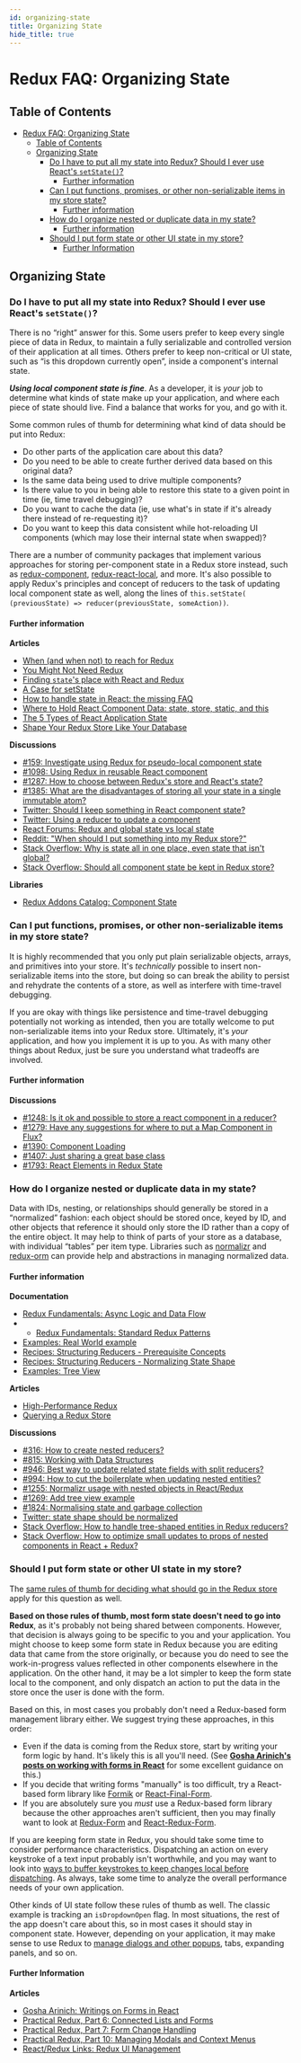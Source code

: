 ```yaml
---
id: organizing-state
title: Organizing State
hide_title: true
---
```


# Redux FAQ: Organizing State

## Table of Contents

- [Redux FAQ: Organizing State](#redux-faq-organizing-state)
  - [Table of Contents](#table-of-contents)
  - [Organizing State](#organizing-state)
    - [Do I have to put all my state into Redux? Should I ever use React's `setState()`?](#do-i-have-to-put-all-my-state-into-redux-should-i-ever-use-reacts-setstate)
      - [Further information](#further-information)
    - [Can I put functions, promises, or other non-serializable items in my store state?](#can-i-put-functions-promises-or-other-non-serializable-items-in-my-store-state)
      - [Further information](#further-information-1)
    - [How do I organize nested or duplicate data in my state?](#how-do-i-organize-nested-or-duplicate-data-in-my-state)
      - [Further information](#further-information-2)
    - [Should I put form state or other UI state in my store?](#should-i-put-form-state-or-other-ui-state-in-my-store)
      - [Further Information](#further-information-3)

## Organizing State

### Do I have to put all my state into Redux? Should I ever use React's `setState()`?

There is no “right” answer for this. Some users prefer to keep every single piece of data in Redux, to maintain a fully serializable and controlled version of their application at all times. Others prefer to keep non-critical or UI state, such as “is this dropdown currently open”, inside a component's internal state.

**_Using local component state is fine_**. As a developer, it is _your_ job to determine what kinds of state make up your application, and where each piece of state should live. Find a balance that works for you, and go with it.

Some common rules of thumb for determining what kind of data should be put into Redux:

- Do other parts of the application care about this data?
- Do you need to be able to create further derived data based on this original data?
- Is the same data being used to drive multiple components?
- Is there value to you in being able to restore this state to a given point in time (ie, time travel debugging)?
- Do you want to cache the data (ie, use what's in state if it's already there instead of re-requesting it)?
- Do you want to keep this data consistent while hot-reloading UI components (which may lose their internal state when swapped)?

There are a number of community packages that implement various approaches for storing per-component state in a Redux store instead, such as [redux-component](https://github.com/tomchentw/redux-component), [redux-react-local](https://github.com/threepointone/redux-react-local), and more. It's also possible to apply Redux's principles and concept of reducers to the task of updating local component state as well, along the lines of `this.setState( (previousState) => reducer(previousState, someAction))`.

#### Further information

**Articles**

- [When (and when not) to reach for Redux](https://changelog.com/posts/when-and-when-not-to-reach-for-redux)
- [You Might Not Need Redux](https://medium.com/@dan_abramov/you-might-not-need-redux-be46360cf367)
- [Finding `state`'s place with React and Redux](https://medium.com/@adamrackis/finding-state-s-place-with-react-and-redux-e9a586630172)
- [A Case for setState](https://medium.com/@zackargyle/a-case-for-setstate-1f1c47cd3f73)
- [How to handle state in React: the missing FAQ](https://medium.com/react-ecosystem/how-to-handle-state-in-react-6f2d3cd73a0c)
- [Where to Hold React Component Data: state, store, static, and this](https://medium.freecodecamp.com/where-do-i-belong-a-guide-to-saving-react-component-data-in-state-store-static-and-this-c49b335e2a00)
- [The 5 Types of React Application State](http://jamesknelson.com/5-types-react-application-state/)
- [Shape Your Redux Store Like Your Database](https://hackernoon.com/shape-your-redux-store-like-your-database-98faa4754fd5)

**Discussions**

- [#159: Investigate using Redux for pseudo-local component state](https://github.com/reduxjs/redux/issues/159)
- [#1098: Using Redux in reusable React component](https://github.com/reduxjs/redux/issues/1098)
- [#1287: How to choose between Redux's store and React's state?](https://github.com/reduxjs/redux/issues/1287)
- [#1385: What are the disadvantages of storing all your state in a single immutable atom?](https://github.com/reduxjs/redux/issues/1385)
- [Twitter: Should I keep something in React component state?](https://twitter.com/dan_abramov/status/749710501916139520)
- [Twitter: Using a reducer to update a component](https://twitter.com/dan_abramov/status/736310245945933824)
- [React Forums: Redux and global state vs local state](https://discuss.reactjs.org/t/redux-and-global-state-vs-local-state/4187)
- [Reddit: "When should I put something into my Redux store?"](https://www.reddit.com/r/reactjs/comments/4w04to/when_using_redux_should_all_asynchronous_actions/d63u4o8)
- [Stack Overflow: Why is state all in one place, even state that isn't global?](http://stackoverflow.com/questions/35664594/redux-why-is-state-all-in-one-place-even-state-that-isnt-global)
- [Stack Overflow: Should all component state be kept in Redux store?](http://stackoverflow.com/questions/35328056/react-redux-should-all-component-states-be-kept-in-redux-store)

**Libraries**

- [Redux Addons Catalog: Component State](https://github.com/markerikson/redux-ecosystem-links/blob/master/component-state.md)

### Can I put functions, promises, or other non-serializable items in my store state?

It is highly recommended that you only put plain serializable objects, arrays, and primitives into your store. It's _technically_ possible to insert non-serializable items into the store, but doing so can break the ability to persist and rehydrate the contents of a store, as well as interfere with time-travel debugging.

If you are okay with things like persistence and time-travel debugging potentially not working as intended, then you are totally welcome to put non-serializable items into your Redux store. Ultimately, it's _your_ application, and how you implement it is up to you. As with many other things about Redux, just be sure you understand what tradeoffs are involved.

#### Further information

**Discussions**

- [#1248: Is it ok and possible to store a react component in a reducer?](https://github.com/reduxjs/redux/issues/1248)
- [#1279: Have any suggestions for where to put a Map Component in Flux?](https://github.com/reduxjs/redux/issues/1279)
- [#1390: Component Loading](https://github.com/reduxjs/redux/issues/1390)
- [#1407: Just sharing a great base class](https://github.com/reduxjs/redux/issues/1407)
- [#1793: React Elements in Redux State](https://github.com/reduxjs/redux/issues/1793)

### How do I organize nested or duplicate data in my state?

Data with IDs, nesting, or relationships should generally be stored in a “normalized” fashion: each object should be stored once, keyed by ID, and other objects that reference it should only store the ID rather than a copy of the entire object. It may help to think of parts of your store as a database, with individual “tables” per item type. Libraries such as [normalizr](https://github.com/paularmstrong/normalizr) and [redux-orm](https://github.com/tommikaikkonen/redux-orm) can provide help and abstractions in managing normalized data.

#### Further information

**Documentation**

- [Redux Fundamentals: Async Logic and Data Flow](../tutorials/fundamentals/part-6-async-logic.md)
- - [Redux Fundamentals: Standard Redux Patterns](../tutorials/fundamentals/part-7-standard-patterns.md)
- [Examples: Real World example](../introduction/Examples.md#real-world)
- [Recipes: Structuring Reducers - Prerequisite Concepts](../recipes/structuring-reducers/PrerequisiteConcepts.md#normalizing-data)
- [Recipes: Structuring Reducers - Normalizing State Shape](../recipes/structuring-reducers/NormalizingStateShape.md)
- [Examples: Tree View](https://github.com/reduxjs/redux/tree/master/examples/tree-view)

**Articles**

- [High-Performance Redux](http://somebody32.github.io/high-performance-redux/)
- [Querying a Redux Store](https://medium.com/@adamrackis/querying-a-redux-store-37db8c7f3b0f)

**Discussions**

- [#316: How to create nested reducers?](https://github.com/reduxjs/redux/issues/316)
- [#815: Working with Data Structures](https://github.com/reduxjs/redux/issues/815)
- [#946: Best way to update related state fields with split reducers?](https://github.com/reduxjs/redux/issues/946)
- [#994: How to cut the boilerplate when updating nested entities?](https://github.com/reduxjs/redux/issues/994)
- [#1255: Normalizr usage with nested objects in React/Redux](https://github.com/reduxjs/redux/issues/1255)
- [#1269: Add tree view example](https://github.com/reduxjs/redux/pull/1269)
- [#1824: Normalising state and garbage collection](https://github.com/reduxjs/redux/issues/1824#issuecomment-228585904)
- [Twitter: state shape should be normalized](https://twitter.com/dan_abramov/status/715507260244496384)
- [Stack Overflow: How to handle tree-shaped entities in Redux reducers?](http://stackoverflow.com/questions/32798193/how-to-handle-tree-shaped-entities-in-redux-reducers)
- [Stack Overflow: How to optimize small updates to props of nested components in React + Redux?](http://stackoverflow.com/questions/37264415/how-to-optimize-small-updates-to-props-of-nested-component-in-react-redux)

### Should I put form state or other UI state in my store?

The [same rules of thumb for deciding what should go in the Redux store](#do-i-have-to-put-all-my-state-into-redux-should-i-ever-use-reacts-setstate) apply for this question as well.

**Based on those rules of thumb, most form state doesn't need to go into Redux**, as it's probably not being shared between components. However, that decision is always going to be specific to you and your application. You might choose to keep some form state in Redux because you are editing data that came from the store originally, or because you do need to see the work-in-progress values reflected in other components elsewhere in the application. On the other hand, it may be a lot simpler to keep the form state local to the component, and only dispatch an action to put the data in the store once the user is done with the form.

Based on this, in most cases you probably don't need a Redux-based form management library either. We suggest trying these approaches, in this order:

- Even if the data is coming from the Redux store, start by writing your form logic by hand. It's likely this is all you'll need. (See [**Gosha Arinich's posts on working with forms in React**](https://goshakkk.name/on-forms-react/) for some excellent guidance on this.)
- If you decide that writing forms "manually" is too difficult, try a React-based form library like [Formik](https://github.com/jaredpalmer/formik) or [React-Final-Form](https://github.com/final-form/react-final-form).
- If you are absolutely sure you _must_ use a Redux-based form library because the other approaches aren't sufficient, then you may finally want to look at [Redux-Form](https://github.com/erikras/redux-form) and [React-Redux-Form](https://github.com/davidkpiano/react-redux-form).

If you are keeping form state in Redux, you should take some time to consider performance characteristics. Dispatching an action on every keystroke of a text input probably isn't worthwhile, and you may want to look into [ways to buffer keystrokes to keep changes local before dispatching](https://blog.isquaredsoftware.com/2017/01/practical-redux-part-7-forms-editing-reducers/). As always, take some time to analyze the overall performance needs of your own application.

Other kinds of UI state follow these rules of thumb as well. The classic example is tracking an `isDropdownOpen` flag. In most situations, the rest of the app doesn't care about this, so in most cases it should stay in component state. However, depending on your application, it may make sense to use Redux to [manage dialogs and other popups](https://blog.isquaredsoftware.com/2017/07/practical-redux-part-10-managing-modals/), tabs, expanding panels, and so on.

#### Further Information

**Articles**

- [Gosha Arinich: Writings on Forms in React](https://goshakkk.name/on-forms-react/)
- [Practical Redux, Part 6: Connected Lists and Forms](https://blog.isquaredsoftware.com/2017/01/practical-redux-part-6-connected-lists-forms-and-performance/)
- [Practical Redux, Part 7: Form Change Handling](https://blog.isquaredsoftware.com/2017/01/practical-redux-part-7-forms-editing-reducers/)
- [Practical Redux, Part 10: Managing Modals and Context Menus](https://blog.isquaredsoftware.com/2017/07/practical-redux-part-10-managing-modals/)
- [React/Redux Links: Redux UI Management](https://github.com/markerikson/react-redux-links/blob/master/redux-ui-management.md)
